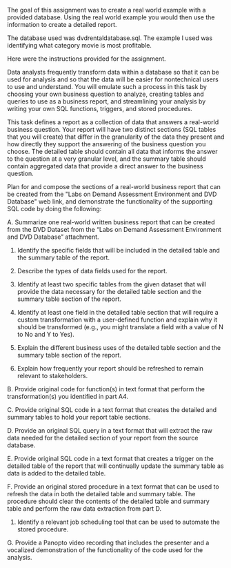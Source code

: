 The goal of this assignment was to create a real world example with a provided database. Using the real world example you would then use the information to create a detailed report.

The database used was dvdrentaldatabase.sql.
The example I used was identifying what category movie is most profitable.

Here were the instructions provided for the assignment.

Data analysts frequently transform data within a database so that it can be used for analysis and so that the data will be easier for nontechnical users to use and understand. 
You will emulate such a process in this task by choosing your own business question to analyze, creating tables and queries to use as a business report, and streamlining your analysis by writing your own SQL functions, triggers, and stored procedures.

This task defines a report as a collection of data that answers a real-world business question. 
Your report will have two distinct sections (SQL tables that you will create) that differ in the granularity of the data they present and how directly they support the answering of the business question you choose. 
The detailed table should contain all data that informs the answer to the question at a very granular level, and the summary table should contain aggregated data that provide a direct answer to the business question.

Plan for and compose the sections of a real-world business report that can be created from the "Labs on Demand Assessment Environment and DVD Database" web link, and demonstrate the functionality of the supporting SQL code by doing the following:



A.  Summarize one real-world written business report that can be created from the DVD Dataset from the “Labs on Demand Assessment Environment and DVD Database” attachment. 

1.  Identify the specific fields that will be included in the detailed table and the summary table of the report.

2.  Describe the types of data fields used for the report.

3.  Identify at least two specific tables from the given dataset that will provide the data necessary for the detailed table section and the summary table section of the report.

4.  Identify at least one field in the detailed table section that will require a custom transformation with a user-defined function and explain why it should be transformed (e.g., you might translate a field with a value of N to No and Y to Yes).

5.  Explain the different business uses of the detailed table section and the summary table section of the report. 

6.  Explain how frequently your report should be refreshed to remain relevant to stakeholders.
 

B.  Provide original code for function(s) in text format that perform the transformation(s) you identified in part A4.
 

C.  Provide original SQL code in a text format that creates the detailed and summary tables to hold your report table sections.
 

D.  Provide an original SQL query in a text format that will extract the raw data needed for the detailed section of your report from the source database.
 

E.  Provide original SQL code in a text format that creates a trigger on the detailed table of the report that will continually update the summary table as data is added to the detailed table.
 

F.  Provide an original stored procedure in a text format that can be used to refresh the data in both the detailed table and summary table. The procedure should clear the contents of the detailed table and summary table and perform the raw data extraction from part D.

1.  Identify a relevant job scheduling tool that can be used to automate the stored procedure.
 

G.  Provide a Panopto video recording that includes the presenter and a vocalized demonstration of the functionality of the code used for the analysis.
